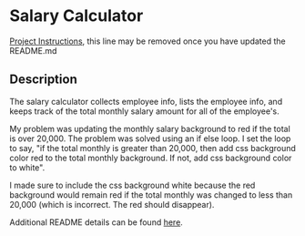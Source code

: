 # Salary Calculator

[Project Instructions](./INSTRUCTIONS.md), this line may be removed once you have updated the README.md

## Description

The salary calculator collects employee info, lists the employee info, and keeps track of the total monthly salary amount for all of the employee's.

My problem was updating the monthly salary background to red if the total is over 20,000. The problem was solved using an if else loop. I set the loop to say, "if the total monthly is greater than 20,000, then add css background color red to the total monthly background. If not, add css background color to white".

I made sure to include the css background white because the red background would remain red if the total monthly was changed to less than 20,000 (which is incorrect. The red should disappear).

Additional README details can be found [here](https://github.com/PrimeAcademy/readme-template/blob/master/README.md).
